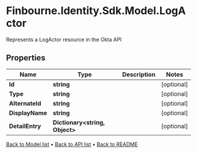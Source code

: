 # Finbourne.Identity.Sdk.Model.LogActor
Represents a LogActor resource in the Okta API

## Properties

Name | Type | Description | Notes
------------ | ------------- | ------------- | -------------
**Id** | **string** |  | [optional] 
**Type** | **string** |  | [optional] 
**AlternateId** | **string** |  | [optional] 
**DisplayName** | **string** |  | [optional] 
**DetailEntry** | **Dictionary&lt;string, Object&gt;** |  | [optional] 

[Back to Model list](../README.md#documentation-for-models) &#8226; [Back to API list](../README.md#documentation-for-api-endpoints) &#8226; [Back to README](../README.md)

